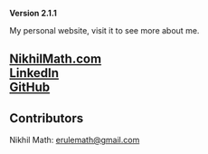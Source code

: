 **Version 2.1.1**

My personal website, visit it to see more about me.

[NikhilMath.com](https://NikhilMath.com) <br />
[LinkedIn](https://www.linkedin.com/in/nikhil-math/)<br />
[GitHub](https://github.com/NikhilMath)
---

## Contributors

Nikhil Math: <erulemath@gmail.com>

